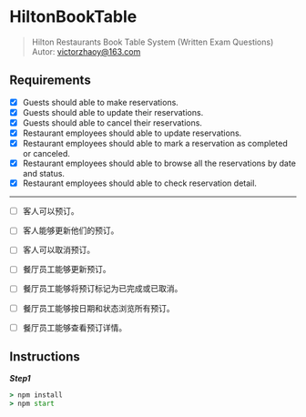 # HiltonBookTable
> Hilton Restaurants Book Table System (Written Exam Questions)
> Autor: victorzhaoy@163.com

## Requirements
- [x] Guests should able to make reservations. 
- [x] Guests should able to update their reservations.
- [x] Guests should able to cancel their reservations.
- [x] Restaurant employees should able to update reservations.
- [x] Restaurant employees should able to mark a reservation as completed or canceled.
- [x] Restaurant employees should able to browse all the reservations by date and status.
- [x] Restaurant employees should able to check reservation detail.
---
- [ ] 客人可以预订。
- [ ] 客人能够更新他们的预订。
- [ ] 客人可以取消预订。
- [ ] 餐厅员工能够更新预订。
- [ ] 餐厅员工能够将预订标记为已完成或已取消。
- [ ] 餐厅员工能够按日期和状态浏览所有预订。
- [ ] 餐厅员工能够查看预订详情。


## Instructions

***Step1***

```cmd
> npm install
> npm start
```


